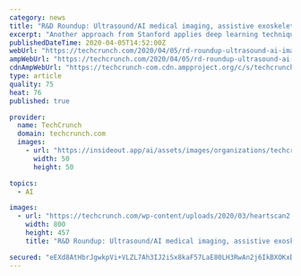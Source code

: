 ```yaml
---
category: news
title: "R&D Roundup: Ultrasound/AI medical imaging, assistive exoskeletons and neural weather modeling"
excerpt: "Another approach from Stanford applies deep learning techniques to ultrasound imagery and shows that an AI agent can recognize the parts of the heart and record the efficiency with which it is moving blood with accuracy comparable to experts. As with other medical imagery AIs, this isn’t about replacing a doctor but augmenting them ..."
publishedDateTime: 2020-04-05T14:52:00Z
webUrl: "https://techcrunch.com/2020/04/05/rd-roundup-ultrasound-ai-imaging-assistive-exoskeleton/"
ampWebUrl: "https://techcrunch.com/2020/04/05/rd-roundup-ultrasound-ai-imaging-assistive-exoskeleton/amp/"
cdnAmpWebUrl: "https://techcrunch-com.cdn.ampproject.org/c/s/techcrunch.com/2020/04/05/rd-roundup-ultrasound-ai-imaging-assistive-exoskeleton/amp/"
type: article
quality: 75
heat: 76
published: true

provider:
  name: TechCrunch
  domain: techcrunch.com
  images:
    - url: "https://insideout.app/ai/assets/images/organizations/techcrunch.com-50x50.jpg"
      width: 50
      height: 50

topics:
  - AI

images:
  - url: "https://techcrunch.com/wp-content/uploads/2020/03/heartscan2.gif"
    width: 800
    height: 457
    title: "R&D Roundup: Ultrasound/AI medical imaging, assistive exoskeletons and neural weather modeling"

secured: "eEXd8AtHbrJgwkpVi+VLZL7Ah3IJ2iSx8kaF57LaE80LH3RwAn2j6IkBXOKxDzL2IuydzeumTHaTiesIQoMfGLifR4jrinqz0NfF9ELEQJutjMgl5RYVE+M1mRHoabMNoK1JxW1wefVeKt2NQnpxMOdSVSU/VkO1MnaIP68QrXbEv/b8U3nsEbxH1AZSu2pqW6EUBisj3OpOnqECO9N5U7C8aPn64g+reCY4vUmQrxsUn3+fGh0t8636Up4toTfbD/PQa2b5gibMBQ/VxsWZZa/sRfYmPdkBVVukyZI0BhB1kpPNH4DuG6LoZM/5UdD9lEJm9JI2xhyBCeh/8b8kGW7tRTFrY5Dlvq/HWKxZu4XWTjbmm48VMgtFUBvYEq2tBXyo5NKZWstPd2OfFGvd54MrkcLiiVgPu8Pr+Yez7Em5588DC28+w2lAzdie0dw8sxMxqAMjRCmwRJDymcx8+aBDw6csB6k5+3GyKtYwiMw=;cJ+Xx2V690g5j6YubMeKCg=="
---
```


